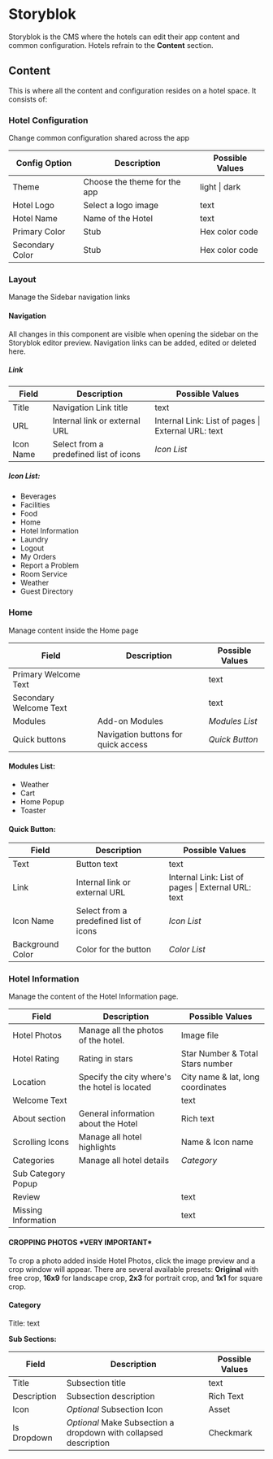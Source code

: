 # Storyblok

Storyblok is the CMS where the hotels can edit their app content and common configuration. Hotels refrain to the **Content** section.

## Content

This is where all the content and configuration resides on a hotel space. It consists of:

### Hotel Configuration

Change common configuration shared across the app

| Config Option   | Description                  | Possible Values |
| --------------- | ---------------------------- | --------------- |
| Theme           | Choose the theme for the app | light \| dark   |
| Hotel Logo      | Select a logo image          | text            |
| Hotel Name      | Name of the Hotel            | text            |
| Primary Color   | Stub                         | Hex color code  |
| Secondary Color | Stub                         | Hex color code  |

### Layout

Manage the Sidebar navigation links

#### Navigation

All changes in this component are visible when opening the sidebar on the Storyblok editor preview. Navigation links can be added, edited or deleted here.

##### Link

| Field     | Description                            | Possible Values                                    |
| --------- | -------------------------------------- | -------------------------------------------------- |
| Title     | Navigation Link title                  | text                                               |
| URL       | Internal link or external URL          | Internal Link: List of pages \| External URL: text |
| Icon Name | Select from a predefined list of icons | _Icon List_                                        |

##### Icon List:

- Beverages
- Facilities
- Food
- Home
- Hotel Information
- Laundry
- Logout
- My Orders
- Report a Problem
- Room Service
- Weather
- Guest Directory

### Home

Manage content inside the Home page

| Field                  | Description                         | Possible Values |
| ---------------------- | ----------------------------------- | --------------- |
| Primary Welcome Text   |                                     | text            |
| Secondary Welcome Text |                                     | text            |
| Modules                | Add-on Modules                      | _Modules List_  |
| Quick buttons          | Navigation buttons for quick access | _Quick Button_  |

#### Modules List:

- Weather
- Cart
- Home Popup
- Toaster

#### Quick Button:

| Field | Description | Possible Values |
| --- | --- | --- |
| Text | Button text | text |
| Link | Internal link or external URL | Internal Link: List of pages \| External URL: text |
| Icon Name | Select from a predefined list of icons | _Icon List_ |
| Background Color | Color for the button | _Color List_ |

### Hotel Information

Manage the content of the Hotel Information page.

| Field               | Description                                   | Possible Values                   |
| ------------------- | --------------------------------------------- | --------------------------------- |
| Hotel Photos        | Manage all the photos of the hotel.           | Image file                        |
| Hotel Rating        | Rating in stars                               | Star Number & Total Stars number  |
| Location            | Specify the city where's the hotel is located | City name & lat, long coordinates |
| Welcome Text        |                                               | text                              |
| About section       | General information about the Hotel           | Rich text                         |
| Scrolling Icons     | Manage all hotel highlights                   | Name & Icon name                  |
| Categories          | Manage all hotel details                      | _Category_                        |
| Sub Category Popup  |                                               |
| Review              |                                               | text                              |
| Missing Information |                                               | text                              |

#### CROPPING PHOTOS \*VERY IMPORTANT*
To crop a photo added inside Hotel Photos, click the image preview and a crop window will appear. There are several available presets: **Original** with free crop, **16x9** for landscape crop, **2x3** for portrait crop, and **1x1** for square crop.

#### Category

Title: text

**Sub Sections:**

| Field       | Description                                                      | Possible Values |
| ----------- | ---------------------------------------------------------------- | --------------- |
| Title       | Subsection title                                                 | text            |
| Description | Subsection description                                           | Rich Text       |
| Icon        | _Optional_ Subsection Icon                                       | Asset           |
| Is Dropdown | _Optional_ Make Subsection a dropdown with collapsed description | Checkmark       |


